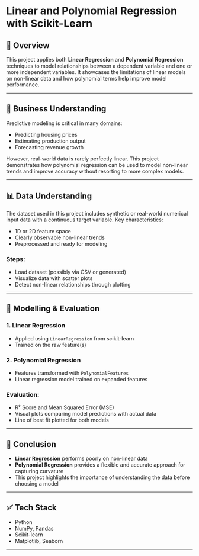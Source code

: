 
# Linear and Polynomial Regression with Scikit-Learn

## 🧾 Overview

This project applies both **Linear Regression** and **Polynomial Regression** techniques to model relationships between a dependent variable and one or more independent variables. It showcases the limitations of linear models on non-linear data and how polynomial terms help improve model performance.

---

## 🧠 Business Understanding

Predictive modeling is critical in many domains:
- Predicting housing prices
- Estimating production output
- Forecasting revenue growth

However, real-world data is rarely perfectly linear. This project demonstrates how polynomial regression can be used to model non-linear trends and improve accuracy without resorting to more complex models.

---

## 📊 Data Understanding

The dataset used in this project includes synthetic or real-world numerical input data with a continuous target variable. Key characteristics:
- 1D or 2D feature space
- Clearly observable non-linear trends
- Preprocessed and ready for modeling

### Steps:
- Load dataset (possibly via CSV or generated)
- Visualize data with scatter plots
- Detect non-linear relationships through plotting

---

## 🤖 Modelling & Evaluation

### 1. Linear Regression
- Applied using `LinearRegression` from scikit-learn
- Trained on the raw feature(s)

### 2. Polynomial Regression
- Features transformed with `PolynomialFeatures`
- Linear regression model trained on expanded features

### Evaluation:
- R² Score and Mean Squared Error (MSE)
- Visual plots comparing model predictions with actual data
- Line of best fit plotted for both models

---

## 📌 Conclusion

- **Linear Regression** performs poorly on non-linear data
- **Polynomial Regression** provides a flexible and accurate approach for capturing curvature
- This project highlights the importance of understanding the data before choosing a model

---

## ✅ Tech Stack

- Python
- NumPy, Pandas
- Scikit-learn
- Matplotlib, Seaborn

---

